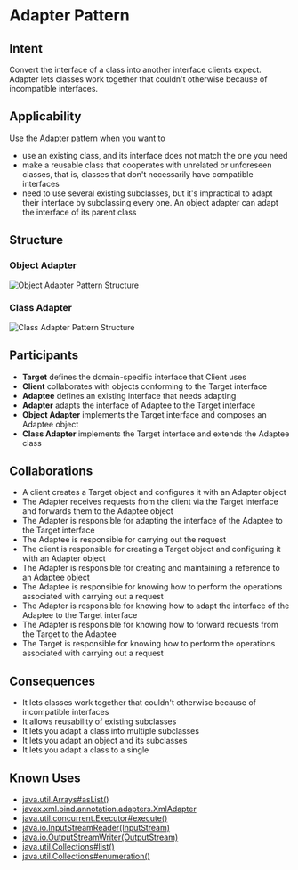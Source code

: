 # Adapter Pattern

## Intent

Convert the interface of a class into another interface clients expect. Adapter lets classes work together that couldn't otherwise because of incompatible interfaces.

## Applicability

Use the Adapter pattern when you want to

* use an existing class, and its interface does not match the one you need
* make a reusable class that cooperates with unrelated or unforeseen classes, that is, classes that don't necessarily have compatible interfaces
* need to use several existing subclasses, but it's impractical to adapt their interface by subclassing every one. An object adapter can adapt the interface of its parent class

## Structure

### Object Adapter
![Object Adapter Pattern Structure](https://refactoring.guru/images/patterns/diagrams/adapter/structure-object-adapter.png)

### Class Adapter
![Class Adapter Pattern Structure](https://refactoring.guru/images/patterns/diagrams/adapter/structure-class-adapter.png)


## Participants

* **Target** defines the domain-specific interface that Client uses
* **Client** collaborates with objects conforming to the Target interface
* **Adaptee** defines an existing interface that needs adapting
* **Adapter** adapts the interface of Adaptee to the Target interface
* **Object Adapter** implements the Target interface and composes an Adaptee object
* **Class Adapter** implements the Target interface and extends the Adaptee class


## Collaborations

* A client creates a Target object and configures it with an Adapter object
* The Adapter receives requests from the client via the Target interface and forwards them to the Adaptee object
* The Adapter is responsible for adapting the interface of the Adaptee to the Target interface
* The Adaptee is responsible for carrying out the request
* The client is responsible for creating a Target object and configuring it with an Adapter object
* The Adapter is responsible for creating and maintaining a reference to an Adaptee object
* The Adaptee is responsible for knowing how to perform the operations associated with carrying out a request
* The Adapter is responsible for knowing how to adapt the interface of the Adaptee to the Target interface
* The Adapter is responsible for knowing how to forward requests from the Target to the Adaptee
* The Target is responsible for knowing how to perform the operations associated with carrying out a request


## Consequences

* It lets classes work together that couldn't otherwise because of incompatible interfaces
* It allows reusability of existing subclasses
* It lets you adapt a class into multiple subclasses
* It lets you adapt an object and its subclasses
* It lets you adapt a class to a single


## Known Uses

* [java.util.Arrays#asList()](https://docs.oracle.com/javase/8/docs/api/java/util/Arrays.html#asList-T...-)
* [javax.xml.bind.annotation.adapters.XmlAdapter](https://docs.oracle.com/javase/8/docs/api/javax/xml/bind/annotation/adapters/XmlAdapter.html)
* [java.util.concurrent.Executor#execute()](https://docs.oracle.com/javase/8/docs/api/java/util/concurrent/Executor.html#execute-java.lang.Runnable-)
* [java.io.InputStreamReader(InputStream)](https://docs.oracle.com/javase/8/docs/api/java/io/InputStreamReader.html#InputStreamReader-java.io.InputStream-)
* [java.io.OutputStreamWriter(OutputStream)](https://docs.oracle.com/javase/8/docs/api/java/io/OutputStreamWriter.html#OutputStreamWriter-java.io.OutputStream-)
* [java.util.Collections#list()](https://docs.oracle.com/javase/8/docs/api/java/util/Collections.html#list-java.util.Enumeration-)
* [java.util.Collections#enumeration()](https://docs.oracle.com/javase/8/docs/api/java/util/Collections.html#enumeration-java.util.Collection-)




